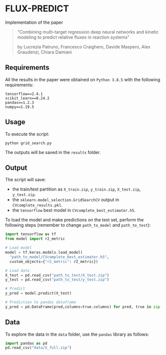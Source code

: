 # FLUX-PREDICT

Implementation of the paper

> "Combining multi-target regression deep neural networks and kinetic modeling to predict relative fluxes in reaction systems"
> 
> by Lucrezia Patruno, Francesco Craighero, Davide Maspero, Alex Graudenzi, Chiara Damiani

## Requirements

All the results in the paper were obtained on `Python 3.8.5` with the following requirements:

```
tensorflow==2.4.1
scikit_learn==0.24.2
pandas==1.2.3
numpy==1.19.5
```

## Usage

To execute the script:

```
python grid_search.py
```

The outputs will be saved in the `results` folder.

## Output

The script will save:
- the train/test partition as `X_train.zip`, `y_train.zip`, `X_test.zip`, `y_test.zip`.
- the `sklearn.model_selection.GridSearchCV` output in `CVcomplete_results.pkl`.
- the `tensorflow` best model in `CVcomplete_best_estimator.h5`.

To load the model and make predictions on the test set, perform the following steps (remember to change `path_to_model` and `path_to_test`):

```python
import tensorflow as tf
from model import r2_metric

# Load model
model = tf.keras.models.load_model(
  "path_to_model/CVcomplete_best_estimator.h5", 
  custom_objects={"r2_metric": r2_metric})

# Load data
X_test = pd.read_csv("path_to_test/X_test.zip")
y_test = pd.read_csv("path_to_test/y_test.zip")

# Predict
y_pred = model.predict(X_test)

# Prediction to pandas dataframe
y_pred = pd.DataFrame(pred,columns=true.columns) for pred, true in zip(pred_train, y_test)
```

## Data

To explore the data in the `data` folder, use the `pandas` library as follows:

```python
import pandas as pd
pd.read_csv("data/X_full.zip")
```

